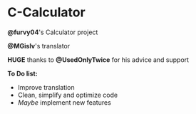 # C-Calculator
**@furvy04**'s Calculator project

**@MGislv**'s translator

**HUGE** thanks to **@UsedOnlyTwice** for his advice and support

  **To Do list:**
* Improve translation
* Clean, simplify and optimize code
* *Maybe* implement new features

